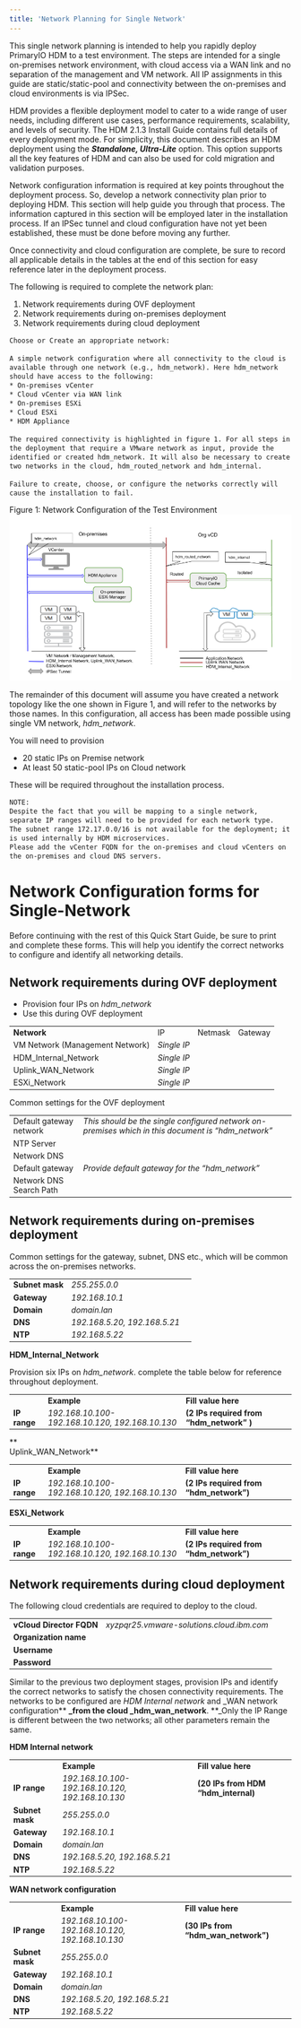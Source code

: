 ```yaml
---
title: 'Network Planning for Single Network'
---
```


This single network planning is intended to help you rapidly deploy PrimaryIO HDM to a test environment. The steps are intended for a single on-premises network environment, with cloud access via a WAN link and no separation of the management and VM network. All IP assignments in this guide are static/static-pool and connectivity between the on-premises and cloud environments is via IPSec. 

HDM provides a flexible deployment model to cater to a wide range of user needs, including different use cases, performance requirements, scalability, and levels of security. The HDM 2.1.3 Install Guide contains full details of every deployment mode. For simplicity, this document describes an HDM deployment using the **_Standalone, Ultra-Lite_** option. This option supports all the key features of HDM and can also be used for cold migration and validation purposes. 


Network configuration information is required at key points throughout the deployment process. So, develop a network connectivity plan prior to deploying HDM. This section will help guide you through that process. The information captured in this section will be employed later in the installation process. If an IPSec tunnel and cloud configuration have not yet been established, these must be done before moving any further. 

Once connectivity and cloud configuration are complete, be sure to record all applicable details in the tables at the end of this section for easy reference later in the deployment process. 

The following is required to complete the network plan: 


1. Network requirements during OVF deployment
1. Network requirements during on-premises deployment
1. Network requirements during cloud deployment

```
Choose or Create an appropriate network:

A simple network configuration where all connectivity to the cloud is available through one network (e.g., hdm_network). Here hdm_network should have access to the following:
* On-premises vCenter 
* Cloud vCenter via WAN link
* On-premises ESXi
* Cloud ESXi
* HDM Appliance

The required connectivity is highlighted in figure 1. For all steps in the deployment that require a VMware network as input, provide the identified or created hdm_network. It will also be necessary to create two networks in the cloud, hdm_routed_network and hdm_internal.

Failure to create, choose, or configure the networks correctly will cause the installation to fail.
```
Figure 1: Network Configuration of the Test Environment
![alt_text](images/image1-qsg.png "image_tooltip")


The remainder of this document will assume you have created a network topology like the one shown in Figure 1, and will refer to the networks by those names. In this configuration, all access has been made possible using single VM network, _hdm_network_.

You will need to provision 



*   20 static IPs on Premise network
*   At least 50 static-pool IPs on Cloud network

These will be required throughout the installation process.


```
NOTE: 
Despite the fact that you will be mapping to a single network, separate IP ranges will need to be provided for each network type.
The subnet range 172.17.0.0/16 is not available for the deployment; it is used internally by HDM microservices.
Please add the vCenter FQDN for the on-premises and cloud vCenters on the on-premises and cloud DNS servers.
```


# Network Configuration forms for Single-Network

Before continuing with the rest of this Quick Start Guide, be sure to print and complete these forms. This will help you identify the correct networks to configure and identify all networking details.



## Network requirements during OVF deployment



*   Provision four IPs on _hdm_network_
*   Use this during OVF deployment

<table>
  <tr>
   <td>
<strong>Network</strong>
   </td>
   <td>IP 
   </td>
   <td>Netmask
   </td>
   <td>Gateway
   </td>
  </tr>
  <tr>
   <td>VM Network (Management Network)
   </td>
   <td><em>Single IP</em>
   </td>
   <td>
   </td>
   <td>
   </td>
  </tr>
  <tr>
   <td>HDM_Internal_Network
   </td>
   <td><em>Single IP</em>
   </td>
   <td>
   </td>
   <td>
   </td>
  </tr>
  <tr>
   <td>Uplink_WAN_Network
   </td>
   <td><em>Single IP</em>
   </td>
   <td>
   </td>
   <td>
   </td>
  </tr>
  <tr>
   <td>ESXi_Network
   </td>
   <td><em>Single IP</em>
   </td>
   <td>
   </td>
   <td>
   </td>
  </tr>
</table>


Common settings for the OVF deployment


<table>
  <tr>
   <td>Default gateway network
   </td>
   <td><em>This should be the single configured network on-premises which in this document is “hdm_network”</em>
   </td>
  </tr>
  <tr>
   <td>NTP Server
   </td>
   <td>
   </td>
  </tr>
  <tr>
   <td>Network DNS
   </td>
   <td>
   </td>
  </tr>
  <tr>
   <td>Default gateway
   </td>
   <td><em>Provide default gateway for the “hdm_network”</em>
   </td>
  </tr>
  <tr>
   <td>Network DNS Search Path
   </td>
   <td>
   </td>
  </tr>
</table>



## Network requirements during on-premises deployment

Common settings for the gateway, subnet, DNS etc., which will be common across the on-premises networks.


<table>
  <tr>
   <td><strong>Subnet mask</strong>
   </td>
   <td><em>255.255.0.0</em>
   </td>
   <td>
   </td>
  </tr>
  <tr>
   <td><strong>Gateway</strong>
   </td>
   <td><em>192.168.10.1</em>
   </td>
   <td>
   </td>
  </tr>
  <tr>
   <td><strong>Domain</strong>
   </td>
   <td><em>domain.lan</em>
   </td>
   <td>
   </td>
  </tr>
  <tr>
   <td><strong>DNS</strong>
   </td>
   <td><em>192.168.5.20, 192.168.5.21</em> 
   </td>
   <td>
   </td>
  </tr>
  <tr>
   <td><strong>NTP</strong>
   </td>
   <td><em>192.168.5.22</em>
   </td>
   <td>
   </td>
  </tr>
</table>


**HDM_Internal_Network**

Provision six IPs on _hdm_network_. complete the table below for reference throughout deployment.


<table>
  <tr>
   <td>
   </td>
   <td><strong>Example</strong>
   </td>
   <td><strong>Fill value here</strong>
   </td>
  </tr>
  <tr>
   <td><strong>IP range</strong>
   </td>
   <td><em>192.168.10.100-192.168.10.120, 192.168.10.130 </em>
   </td>
   <td><strong>(2 IPs required from “hdm_network” )</strong>
   </td>
  </tr>
</table>


** \
Uplink_WAN_Network**


<table>
  <tr>
   <td>
   </td>
   <td><strong>Example</strong>
   </td>
   <td><strong>Fill value here</strong>
   </td>
  </tr>
  <tr>
   <td><strong>IP range</strong>
   </td>
   <td><em>192.168.10.100-192.168.10.120, 192.168.10.130 </em>
   </td>
   <td><strong>(2 IPs required from “hdm_network”)</strong>
   </td>
  </tr>
</table>


**ESXi_Network**


<table>
  <tr>
   <td>
   </td>
   <td><strong>Example</strong>
   </td>
   <td><strong>Fill value here</strong>
   </td>
  </tr>
  <tr>
   <td><strong>IP range</strong>
   </td>
   <td><em>192.168.10.100-192.168.10.120, 192.168.10.130 </em>
   </td>
   <td><strong>(2 IPs required from “hdm_network”)</strong>
   </td>
  </tr>
</table>



## Network requirements during cloud deployment

The following cloud credentials are required to deploy to the cloud.


<table>
  <tr>
   <td><strong>vCloud Director FQDN</strong>
   </td>
   <td><em>xyzpqr25.vmware-solutions.cloud.ibm.com</em>
   </td>
  </tr>
  <tr>
   <td><strong>Organization name</strong>
   </td>
   <td>
   </td>
  </tr>
  <tr>
   <td><strong>Username</strong>
   </td>
   <td>
   </td>
  </tr>
  <tr>
   <td><strong>Password</strong>
   </td>
   <td>
   </td>
  </tr>
</table>


Similar to the previous two deployment stages, provision IPs and identify the correct networks to satisfy the chosen connectivity requirements. The networks to be configured are _HDM Internal network_ and _WAN network configuration** **_from the cloud _hdm_wan_network**. **_Only the IP Range is different between the two networks; all other parameters remain the same.

**HDM Internal network** 


<table>
  <tr>
   <td>
   </td>
   <td><strong>Example</strong>
   </td>
   <td><strong>Fill value here</strong>
   </td>
  </tr>
  <tr>
   <td><strong>IP range</strong>
   </td>
   <td><em>192.168.10.100-192.168.10.120, 192.168.10.130 </em>
   </td>
   <td><strong>(20 IPs from HDM “hdm_internal)</strong>
   </td>
  </tr>
  <tr>
   <td><strong>Subnet mask</strong>
   </td>
   <td><em>255.255.0.0</em>
   </td>
   <td>
   </td>
  </tr>
  <tr>
   <td><strong>Gateway</strong>
   </td>
   <td><em>192.168.10.1</em>
   </td>
   <td>
   </td>
  </tr>
  <tr>
   <td><strong>Domain</strong>
   </td>
   <td><em>domain.lan</em>
   </td>
   <td>
   </td>
  </tr>
  <tr>
   <td><strong>DNS</strong>
   </td>
   <td><em>192.168.5.20, 192.168.5.21</em> 
   </td>
   <td>
   </td>
  </tr>
  <tr>
   <td><strong>NTP</strong>
   </td>
   <td><em>192.168.5.22</em>
   </td>
   <td>
   </td>
  </tr>
</table>


**WAN network configuration**


<table>
  <tr>
   <td>
   </td>
   <td><strong>Example</strong>
   </td>
   <td><strong>Fill value here</strong>
   </td>
  </tr>
  <tr>
   <td><strong>IP range</strong>
   </td>
   <td><em>192.168.10.100-192.168.10.120, 192.168.10.130 </em>
   </td>
   <td><strong>(30 IPs from “hdm_wan_network”)</strong>
   </td>
  </tr>
  <tr>
   <td><strong>Subnet mask</strong>
   </td>
   <td><em>255.255.0.0</em>
   </td>
   <td>
   </td>
  </tr>
  <tr>
   <td><strong>Gateway</strong>
   </td>
   <td><em>192.168.10.1</em>
   </td>
   <td>
   </td>
  </tr>
  <tr>
   <td><strong>Domain</strong>
   </td>
   <td><em>domain.lan</em>
   </td>
   <td>
   </td>
  </tr>
  <tr>
   <td><strong>DNS</strong>
   </td>
   <td><em>192.168.5.20, 192.168.5.21</em> 
   </td>
   <td>
   </td>
  </tr>
  <tr>
   <td><strong>NTP</strong>
   </td>
   <td><em>192.168.5.22</em>
   </td>
   <td>
   </td>
  </tr>
</table>
